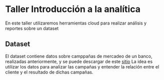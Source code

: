 # Taller Introducción a la analítica

En este taller utilizaremos herramientas cloud para realizar análisis y reportes sobre un dataset

## Dataset
El dataset contiene datos sobre camppañas de mercadeo de un banco, realizadas anteriormente, y se puede descargar de este [sitio](http://bml.io/VGoAkz)
La idea es utilizar los datos para analizar las campañas y entender la relación entre el cliente y el resultado de dichas campañas.